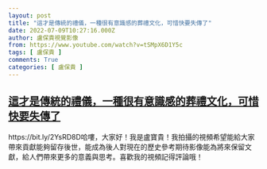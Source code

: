 ```yaml
---
layout: post
title: "這才是傳統的禮儀，一種很有意識感的葬禮文化，可惜快要失傳了"
date: 2022-07-09T10:27:16.000Z
author: 盧保貴視覺影像
from: https://www.youtube.com/watch?v=tSMpX6D1Y5c
tags: [ 盧保貴 ]
comments: True
categories: [ 盧保貴 ]
---
```

<!--1657362436000-->
[這才是傳統的禮儀，一種很有意識感的葬禮文化，可惜快要失傳了](https://www.youtube.com/watch?v=tSMpX6D1Y5c)
------

<div>
https://bit.ly/2YsRD8D哈嘍，大家好！我是盧寶貴！我拍攝的視頻希望能給大家帶來貢獻能夠留存後世，能成為後人對現在的歷史參考期待影像能為將來保留文獻，給人們帶來更多的意義與思考。喜歡我的視頻記得評論哦！
</div>

